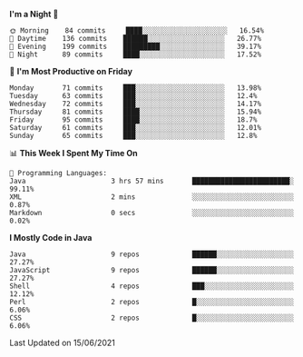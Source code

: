 <!--START_SECTION:waka-->
**I'm a Night 🦉** 

```text
🌞 Morning    84 commits     ████░░░░░░░░░░░░░░░░░░░░░   16.54% 
🌆 Daytime    136 commits    ██████░░░░░░░░░░░░░░░░░░░   26.77% 
🌃 Evening    199 commits    █████████░░░░░░░░░░░░░░░░   39.17% 
🌙 Night      89 commits     ████░░░░░░░░░░░░░░░░░░░░░   17.52%

```
📅 **I'm Most Productive on Friday** 

```text
Monday       71 commits     ███░░░░░░░░░░░░░░░░░░░░░░   13.98% 
Tuesday      63 commits     ███░░░░░░░░░░░░░░░░░░░░░░   12.4% 
Wednesday    72 commits     ███░░░░░░░░░░░░░░░░░░░░░░   14.17% 
Thursday     81 commits     ████░░░░░░░░░░░░░░░░░░░░░   15.94% 
Friday       95 commits     ████░░░░░░░░░░░░░░░░░░░░░   18.7% 
Saturday     61 commits     ███░░░░░░░░░░░░░░░░░░░░░░   12.01% 
Sunday       65 commits     ███░░░░░░░░░░░░░░░░░░░░░░   12.8%

```


📊 **This Week I Spent My Time On** 

```text
💬 Programming Languages: 
Java                     3 hrs 57 mins       ████████████████████████░   99.11% 
XML                      2 mins              ░░░░░░░░░░░░░░░░░░░░░░░░░   0.87% 
Markdown                 0 secs              ░░░░░░░░░░░░░░░░░░░░░░░░░   0.02%

```

**I Mostly Code in Java** 

```text
Java                     9 repos             ██████░░░░░░░░░░░░░░░░░░░   27.27% 
JavaScript               9 repos             ██████░░░░░░░░░░░░░░░░░░░   27.27% 
Shell                    4 repos             ███░░░░░░░░░░░░░░░░░░░░░░   12.12% 
Perl                     2 repos             █░░░░░░░░░░░░░░░░░░░░░░░░   6.06% 
CSS                      2 repos             █░░░░░░░░░░░░░░░░░░░░░░░░   6.06%

```



 Last Updated on 15/06/2021
<!--END_SECTION:waka-->
